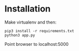 # Installation #

Make virtualenv and then:

    pip3 install -r requirements.txt
    python3 app.py

Point browser to localhost:5000
